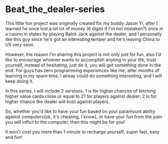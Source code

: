 # Beat_the_dealer-series

This little fun project was originally created for my buddy Jason Yi, after I learned he once lost a lot lot of money
(6 digits if I'm not mistaken?) once in a casino in states by playing Balck Jack against the dealer,
and I personally like this guy since he's got an interesting temper and he's leaving China to US very soon. 

However, the reason I'm sharing this project is not only just for fun, also I'd like to encourage whoever wants to accomplish anyting
in your life, trust yourself, instead of hesitating, just do it, you will get something done in the end. For guys has zero programming 
experiences like me, after months of learning in my spare time, I alreay could do something interesting, and I will keep doing it. 

In this series, I will include 2 versions, 1 is for higher chances of fetching higher value cards close or equal to 21 
for players against dealer; 2 is for higher chance the dealer will bust against players. 

So, whether you'd like to have your fun based on your paramount ability against computers(ok, it's cheating, I know), 
or have your fun from the pain you will inflict to the computer, then this might be for you! 

It won't cost you more than 1 minute to recharge yourself, super fast, easy and fun!
